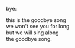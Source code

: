 bye:

this is the goodbye song  
we won't see you for long  
but we will sing along  
the goodbye song. 
